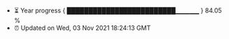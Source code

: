 - ⏳ Year progress { █████████████████████████▁▁▁▁▁ } 84.05 %
- ⏰ Updated on Wed, 03 Nov 2021 18:24:13 GMT

